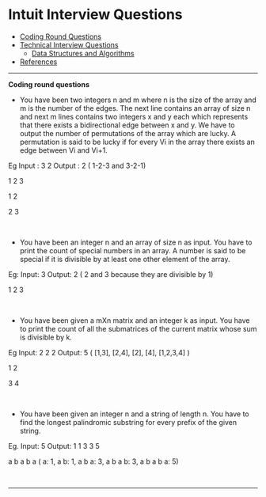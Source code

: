 # Intuit Interview Questions
* [Coding Round Questions](#coding)
* [Technical Interview Questions](#tech)
   * [Data Structures and Algorithms](#dsalg)
* [References](#ref)
____
<b name="coding">Coding round questions</b><br/>
- You have been two integers n and m where n is the size of the array and m is the number of the edges. The next line contains an array of size n and next m lines contains two integers x and y each which represents that there exists a bidirectional edge between x and y. We have to output the number of permutations of the array which are lucky. A permutation is said to be lucky if for every Vi in the array there exists an edge between Vi and Vi+1.



Eg Input : 3 2 Output : 2 ( 1-2-3 and 3-2-1)

1 2 3

1 2

2 3

<br/>

- You have been an integer n and an array of size n as input. You have to print the count of special numbers in an array. A number is said to be special if it is divisible by at least one other element of the array.

Eg: Input: 3 Output: 2 ( 2 and 3 because they are divisible by 1)

1 2 3

<br/>

- You have been given a mXn matrix and an integer k as input. You have to print the count of all the submatrices of the current matrix whose sum is divisible by k.

Eg Input: 2 2 2 Output: 5 ( [1,3], [2,4], [2], [4], [1,2,3,4] )

1 2

3 4

<br/>

- You have been given an integer n and a string of length n. You have to find the longest palindromic substring for every prefix of the given string.

Eg. Input: 5 Output: 1 1 3 3 5

a b a b a ( a: 1, a b: 1, a b a: 3, a b a b: 3, a b a b a: 5)

<br/>

----
<br/>
<br/>
